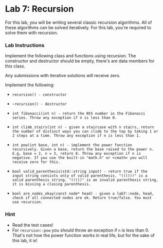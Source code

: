 # Lab 7: Recursion #
For this lab, you will be writing several classic recursion algorithms. All of these algorithms can be solved iteratively. For this lab, you're required to solve them with recursion.

### Lab Instructions ###
Implement the following class and functions using recursion. The constructor and destructor should be empty, there's are data members for this class.

Any submissions with iterative solutions will receive zero.

Implement the following:

- `recursion() - constructor`

- `~recursion() - destructor`

- `int fibonacci(int n) - return the Nth number in the Fibonacci series. Throw any exception if n is less than 0.`

- `int climb_stairs(int n) - given a staircase with n stairs, return the number of distinct ways you can climb to the top by taking 1 or 2 steps at a time. Throw any exception if n is less than 1.`

- `int pow(int base, int n) - implement the power function recursively. Given a base, return the base raised to the power n. E.g, base = 2, n = 3, return 8. Throw any exception if n is negative. If you use the built-in "math.h" or <cmath> you will receive zero for this.`

- `bool valid_parenthesis(std::string input) - return true if the input string consists only of valid parenthesis. "((()))" is a valid parenthesis string. "((())" is an invalid parenthesis string, it is missing a closing parenthesis.`

- `bool are_nodes_okay(const node* head) - given a lab7::node, head, check if all connected nodes are ok. Return true/false. You must use recursion.`

### Hint ###
* Read the test cases!
* For `recursion::pow` you should throw an exception if `n` is less than 0. That's not how the power function works in real life, but for the sake of this lab, it is!